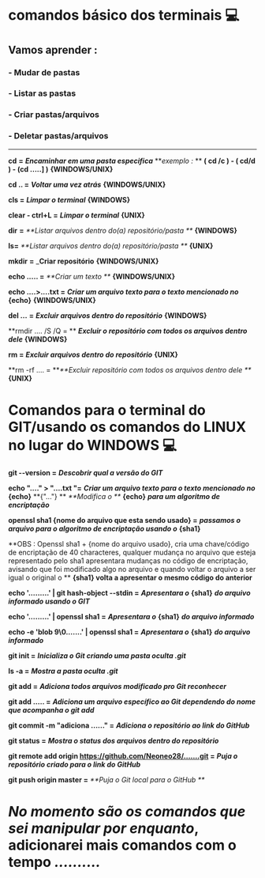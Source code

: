 # comandos básico dos terminais :computer:

##	Vamos aprender :

### - Mudar de pastas

### - Listar as pastas 

### - Criar pastas/arquivos

### - Deletar pastas/arquivos

-----

**cd** **=** _**Encaminhar em uma pasta especifica**_   **_exemplo :_ ** **( cd /c ) - ( cd/d ) - (cd .....] )**  **{WINDOWS/UNIX}**  

**cd .. =** _**Voltar uma vez atrás**_  **{WINDOWS/UNIX}** 

**cls =** _**Limpar o terminal**_ **{WINDOWS}**

**clear - ctrl+L =** _**Limpar o terminal**_ **{UNIX}** 

**dir** **=** _**Listar arquivos dentro do(a) repositório/pasta **_ **{WINDOWS}** 

**ls=**  _**Listar arquivos dentro do(a) repositório/pasta **_ **{UNIX}**

**mkdir** **=** _**Criar repositório** **{WINDOWS/UNIX}**

**echo ..... =** _**Criar um texto **_ **{WINDOWS/UNIX}**

**echo ....>....txt =** _**Criar um arquivo texto para o texto mencionado no**_ **{echo}**  **{WINDOWS/UNIX}**

**del ...**  **=** _**Excluir arquivos dentro do repositório**_ **{WINDOWS}**

**rmdir .... /S /Q = ** _**Excluir o repositório com todos os arquivos dentro dele**_ **{WINDOWS}**

**rm =** _**Excluir arquivos dentro do repositório**_ **{UNIX}** 

**rm -rf .... = **_**Excluir repositório com todos os arquivos dentro dele **_ **{UNIX}**  

# Comandos para o terminal do GIT/usando os comandos do LINUX no lugar do WINDOWS :computer: ​   

**git --version =** _**Descobrir qual a versão do GIT**_  

**echo  "...." > "....txt "=** _**Criar um arquivo texto para o texto mencionado no**_ **{echo}** **{"..."} ** _**Modifica o **_ **{echo}** _**para um algoritmo de encriptação**_  

**openssl sha1 {nome do arquivo que esta sendo usado} =** _**passamos o arquivo para o algoritmo de encriptação usando o**_ **{sha1}**  

**OBS : Openssl sha1 + {nome do arquivo usado}, cria uma chave/código de encriptação de 40 characteres, qualquer mudança no arquivo que esteja representado pelo sha1 apresentara mudanças no código de encriptação, avisando que foi modificado algo no arquivo e quando voltar o arquivo a ser igual o original o ** **{sha1} volta a apresentar o mesmo código do anterior**  

**echo '.........' | git hash-object --stdin =**  _**Apresentara o**_ **{sha1}** _**do arquivo informado usando o GIT**_

**echo '.........' | openssl sha1 =** _**Apresentara o**_ **{sha1}** _**do arquivo informado**_   

 **echo -e 'blob 9\0.......' | openssl sha1 =**  _**Apresentara o**_ **{sha1}** _**do arquivo informado**_   

**git init =** _**Inicializa o Git criando uma pasta oculta .git**_      

**ls -a =** _**Mostra  a pasta oculta .git**_    

**git add  =** _**Adiciona todos arquivos modificado pro Git reconhecer**_

**git add ..... =** **_Adiciona um arquivo específico ao Git dependendo do nome que acompanha o git add_**  

**git commit -m "adiciona ......" =** _**Adiciona o repositório ao link do GitHub**_

**git status =** _**Mostra o status dos arquivos dentro do repositório**_ 

**git remote add origin https://github.com/Neoneo28/.......git =** _**Puja o repositório criado para o link do GitHub**_  

**git push origin master =** _**Puja o Git local para o GitHub **_



# _No momento são os comandos que sei manipular por enquanto_, adicionarei mais comandos com o tempo _.........._

